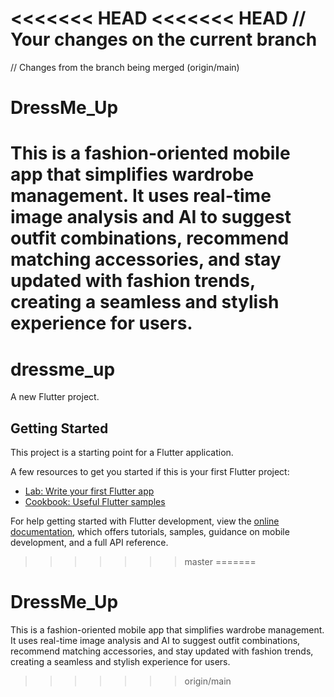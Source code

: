 <<<<<<< HEAD
<<<<<<< HEAD
// Your changes on the current branch
=======
// Changes from the branch being merged (origin/main)
# DressMe_Up
This is a fashion-oriented mobile app that simplifies wardrobe management. It uses real-time image analysis and AI to suggest outfit combinations, recommend matching accessories, and stay updated with fashion trends, creating a seamless and stylish experience for users.
=======
# dressme_up

A new Flutter project.

## Getting Started

This project is a starting point for a Flutter application.

A few resources to get you started if this is your first Flutter project:

- [Lab: Write your first Flutter app](https://docs.flutter.dev/get-started/codelab)
- [Cookbook: Useful Flutter samples](https://docs.flutter.dev/cookbook)

For help getting started with Flutter development, view the
[online documentation](https://docs.flutter.dev/), which offers tutorials,
samples, guidance on mobile development, and a full API reference.
>>>>>>> master
=======
# DressMe_Up
This is a fashion-oriented mobile app that simplifies wardrobe management. It uses real-time image analysis and AI to suggest outfit combinations, recommend matching accessories, and stay updated with fashion trends, creating a seamless and stylish experience for users.
>>>>>>> origin/main
